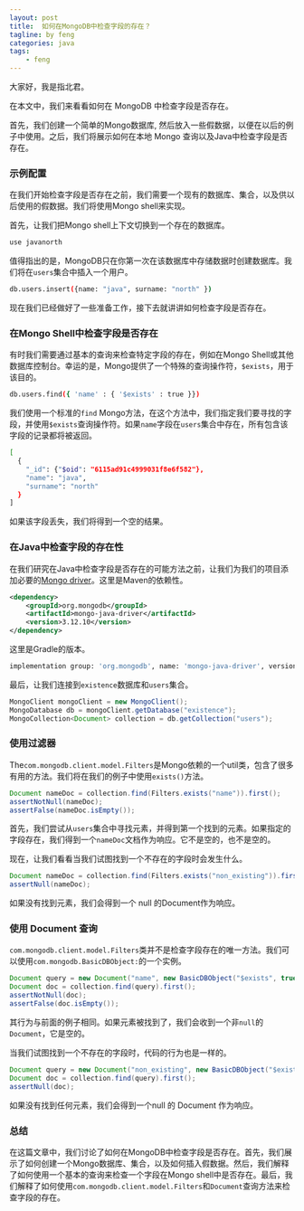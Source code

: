 ```yaml
---
layout: post
title:  如何在MongoDB中检查字段的存在？
tagline: by feng
categories: java
tags: 
    - feng
---
```


大家好，我是指北君。

在本文中，我们来看看如何在 MongoDB 中检查字段是否存在。

首先，我们创建一个简单的Mongo数据库, 然后放入一些假数据，以便在以后的例子中使用。之后，我们将展示如何在本地 Mongo 查询以及Java中检查字段是否存在。
<!--more-->
### 示例配置

在我们开始检查字段是否存在之前，我们需要一个现有的数据库、集合，以及供以后使用的假数据。我们将使用Mongo shell来实现。

首先，让我们把Mongo shell上下文切换到一个存在的数据库。

```bash
use javanorth
```

值得指出的是，MongoDB只在你第一次在该数据库中存储数据时创建数据库。我们将在`users`集合中插入一个用户。

```bash
db.users.insert({name: "java", surname: "north" })
```

现在我们已经做好了一些准备工作，接下去就讲讲如何检查字段是否存在。

### 在Mongo Shell中检查字段是否存在

有时我们需要通过基本的查询来检查特定字段的存在，例如在Mongo Shell或其他数据库控制台。幸运的是，Mongo提供了一个特殊的查询操作符，`$exists`，用于该目的。

```bash
db.users.find({ 'name' : { '$exists' : true }})
```

我们使用一个标准的`find` Mongo方法，在这个方法中，我们指定我们要寻找的字段，并使用`$exists`查询操作符。如果`name`字段在`users`集合中存在，所有包含该字段的记录都将被返回。

```bash
[
  {
    "_id": {"$oid": "6115ad91c4999031f8e6f582"},
    "name": "java",
    "surname": "north"
  }
]
```

如果该字段丢失，我们将得到一个空的结果。

### 在Java中检查字段的存在性

在我们研究在Java中检查字段是否存在的可能方法之前，让我们为我们的项目添加必要的[Mongo driver](https://search.maven.org/search?q=a:mongo-java-driver%20AND%20g:org.mongodb)。这里是Maven的依赖性。

```xml
<dependency>
    <groupId>org.mongodb</groupId>
    <artifactId>mongo-java-driver</artifactId>
    <version>3.12.10</version>
</dependency>
```

这里是Gradle的版本。

```bash
implementation group: 'org.mongodb', name: 'mongo-java-driver', version: '3.12.10'
```

最后，让我们连接到`existence`数据库和`users`集合。

```java
MongoClient mongoClient = new MongoClient();
MongoDatabase db = mongoClient.getDatabase("existence");
MongoCollection<Document> collection = db.getCollection("users");
```

### 使用过滤器

The`com.mongodb.client.model.Filters`是Mongo依赖的一个util类，包含了很多有用的方法。我们将在我们的例子中使用`exists()`方法。

```java
Document nameDoc = collection.find(Filters.exists("name")).first();
assertNotNull(nameDoc);
assertFalse(nameDoc.isEmpty());
```

首先，我们尝试从`users`集合中寻找元素，并得到第一个找到的元素。如果指定的字段存在，我们得到一个`nameDoc`文档作为响应。它不是空的，也不是空的。

现在，让我们看看当我们试图找到一个不存在的字段时会发生什么。

```java
Document nameDoc = collection.find(Filters.exists("non_existing")).first();
assertNull(nameDoc);
```

如果没有找到元素，我们会得到一个 null 的Document作为响应。

### 使用 Document 查询

`com.mongodb.client.model.Filters`类并不是检查字段存在的唯一方法。我们可以使用`com.mongodb.BasicDBObject:`的一个实例。

```java
Document query = new Document("name", new BasicDBObject("$exists", true));
Document doc = collection.find(query).first();
assertNotNull(doc);
assertFalse(doc.isEmpty());
```

其行为与前面的例子相同。如果元素被找到了，我们会收到一个非`null`的`Document`，它是空的。

当我们试图找到一个不存在的字段时，代码的行为也是一样的。

```java
Document query = new Document("non_existing", new BasicDBObject("$exists", true));
Document doc = collection.find(query).first();
assertNull(doc);
```

如果没有找到任何元素，我们会得到一个null 的 Document 作为响应。

### 总结

在这篇文章中，我们讨论了如何在MongoDB中检查字段是否存在。首先，我们展示了如何创建一个Mongo数据库、集合，以及如何插入假数据。然后，我们解释了如何使用一个基本的查询来检查一个字段在Mongo shell中是否存在。最后，我们解释了如何使用`com.mongodb.client.model.Filters`和`Document`查询方法来检查字段的存在。
